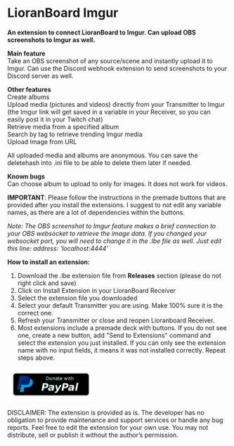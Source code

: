 # LioranBoard Imgur
 **An extension to connect LioranBoard to Imgur. Can upload OBS screenshots to Imgur as well.**

**Main feature**  
Take an OBS screenshot of any source/scene and instantly upload it to Imgur. Can use the Discord webhook extension to send screenshots to your Discord server as well. 

**Other features**  
Create albums  
Upload media (pictures and videos) directly from your Transmitter to Imgur (the Imgur link will get saved in a variable in your Receiver, so you can easily post it in your Twitch chat)  
Retrieve media from a specified album  
Search by tag to retrieve trending Imgur media  
Upload Image from URL

All uploaded media and albums are anonymous. You can save the deletehash into .ini file to be able to delete them later if needed. 

**Known bugs**    
Can choose album to upload to only for images. It does not work for videos.

**IMPORTANT**: Please follow the instructions in the premade buttons that are provided after you install the extensions. I suggest to not edit any variable names, as there are a lot of dependencies within the buttons.    

*Note: The OBS screenshot to Imgur feature makes a brief connection to your OBS websocket to retrieve the image data. If you changed your websocket port, you will need to change it in the .lbe file as well. Just edit this line:  address: 'localhost:4444'*     


**How to install an extension:**
1. Download the .lbe extension file from **Releases** section (please do not right click and save) 
2. Click on Install Extension in your LioranBoard Receiver
3. Select the extension file you downloaded 
4. Select your default Transmitter you are using. Make 100% sure it is the correct one. 
5. Refresh your Transmitter or close and reopen Lioranboard Receiver. 
6. Most extensions include a premade deck with buttons. If you do not see one, create a new button, add "Send to Extensions" command and select the extension you just installed. If you can only see the extension name with no input fields, it means it was not installed correctly. Repeat steps above.    

[![](https://github.com/christinna9031/LioranBoard-Files/blob/main/img/paypal.png?raw=true)](https://www.paypal.com/cgi-bin/webscr?cmd=_s-xclick&hosted_button_id=3YWXYQE3HKWHQ)

DISCLAIMER: The extension is provided as is. The developer has no obligation to provide maintenance and support services or handle any bug reports.
Feel free to edit the extension for your own use. You may not distribute, sell or publish it without the author’s permission.
